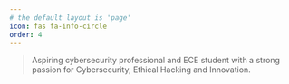 ```yaml
---
# the default layout is 'page'
icon: fas fa-info-circle
order: 4
---
```


> Aspiring cybersecurity professional and ECE student with a strong passion for Cybersecurity, Ethical Hacking and Innovation.
